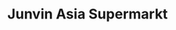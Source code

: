 ---
title: "Junvin Asia Supermarkt"
url: /frankfurt-am-main/junvin-asia-supermarkt/
shop: Supermarkt
---